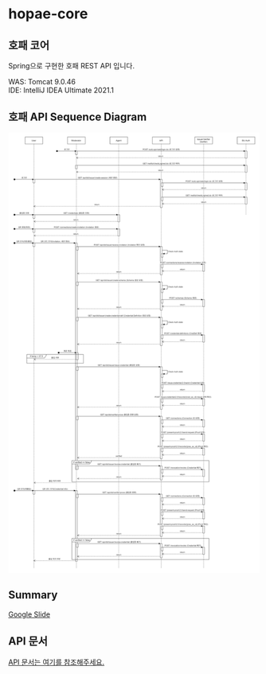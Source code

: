 # hopae-core
## 호패 코어

Spring으로 구현한 호패 REST API 입니다.<br/>

WAS: Tomcat 9.0.46<br/>
IDE: IntelliJ IDEA Ultimate 2021.1<br/>

## 호패 API Sequence Diagram
<img src="img/diagram5.png"/>

## Summary
[Google Slide]()
<br/>

## API 문서
[API 문서는 여기를 참조해주세요.](core_api.md)
